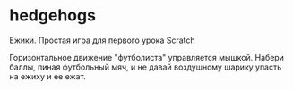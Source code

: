 # hedgehogs
Ежики. Простая игра для первого урока Scratch

Горизонтальное движение "футболиста" управляется мышкой. 
Набери баллы, пиная футбольный мяч, и не давай воздушному шарику упасть на ежиху и ее ежат.
